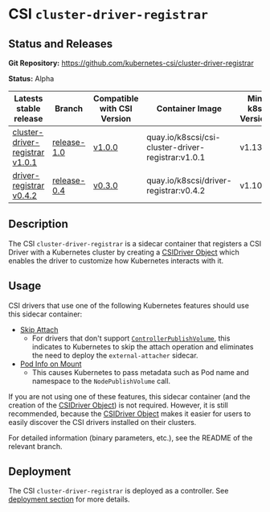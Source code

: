 # CSI `cluster-driver-registrar`

## Status and Releases

**Git Repository:** https://github.com/kubernetes-csi/cluster-driver-registrar

**Status:** Alpha

Latests stable release | Branch | Compatible with CSI Version | Container Image | Min k8s Version | Max k8s version
--|--|--|--|--|--
[cluster-driver-registrar v1.0.1](https://github.com/kubernetes-csi/cluster-driver-registrar/releases/tag/v1.0.1) | [release-1.0](https://github.com/kubernetes-csi/cluster-driver-registrar/tree/release-1.0) |  [v1.0.0](https://github.com/container-storage-interface/spec/releases/tag/v1.0.0) | quay.io/k8scsi/csi-cluster-driver-registrar:v1.0.1 | v1.13 | -
[driver-registrar v0.4.2](https://github.com/kubernetes-csi/driver-registrar/releases/tag/v0.4.2) | [release-0.4](https://github.com/kubernetes-csi/driver-registrar/tree/release-0.4) | [v0.3.0](https://github.com/container-storage-interface/spec/releases/tag/v0.3.0) | quay.io/k8scsi/driver-registrar:v0.4.2 | v1.10 | -

## Description

The CSI `cluster-driver-registrar` is a sidecar container that registers a CSI Driver with a Kubernetes cluster by creating a [CSIDriver Object](csi-driver-object.md) which enables the driver to customize how Kubernetes interacts with it.

## Usage

CSI drivers that use one of the following Kubernetes features should use this sidecar container:

* [Skip Attach](skip-attach.md)
  * For drivers that don't support [`ControllerPublishVolume`](https://github.com/container-storage-interface/spec/blob/master/spec.md#controllerpublishvolume), this indicates to Kubernetes to skip the attach operation and eliminates the need to deploy the `external-attacher` sidecar.
* [Pod Info on Mount](pod-info.md)
  * This causes Kubernetes to pass metadata such as Pod name and namespace to the `NodePublishVolume` call.

If you are not using one of these features, this sidecar container (and the creation of the [CSIDriver Object](csi-driver-object.md)) is not required. However, it is still recommended, because the [CSIDriver Object](csi-driver-object.md) makes it easier for users to easily discover the CSI drivers installed on their clusters.

For detailed information (binary parameters, etc.), see the README of the relevant branch.

## Deployment

The CSI `cluster-driver-registrar` is deployed as a controller. See [deployment section](deploying.md) for more details.